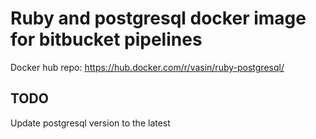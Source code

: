 # Ruby and postgresql docker image for bitbucket pipelines

Docker hub repo: https://hub.docker.com/r/vasin/ruby-postgresql/

## TODO
Update postgresql version to the latest
